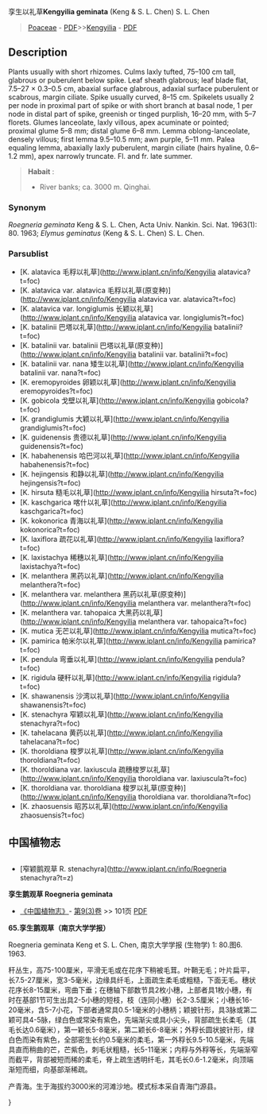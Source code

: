 孪生以礼草**Kengyilia geminata** (Keng & S. L. Chen) S. L. Chen

> [Poaceae](http://www.iplant.cn/info/Poaceae?t=foc) - [PDF](http://www.iplant.cn/foc/pdf/Poaceae.pdf)>>[Kengyilia](http://www.iplant.cn/info/Kengyilia?t=foc) - [PDF](http://www.iplant.cn/foc/pdf/Kengyilia.pdf)

## Description

Plants usually with short rhizomes. Culms laxly tufted, 75–100 cm tall, glabrous or puberulent below spike. Leaf sheath glabrous; leaf blade flat, 7.5–27 × 0.3–0.5 cm, abaxial surface glabrous, adaxial surface puberulent or scabrous, margin ciliate. Spike usually curved, 8–15 cm. Spikelets usually 2 per node in proximal part of spike or with short branch at basal node, 1 per node in distal part of spike, greenish or tinged purplish, 16–20 mm, with 5–7 florets. Glumes lanceolate, laxly villous, apex acuminate or pointed; proximal glume 5–8 mm; distal glume 6–8 mm. Lemma oblong-lanceolate, densely villous; first lemma 9.5–10.5 mm; awn purple, 5–11 mm. Palea equaling lemma, abaxially laxly puberulent, margin ciliate (hairs hyaline, 0.6–1.2 mm), apex narrowly truncate. Fl. and fr. late summer.

> **Habait** : 
>* River banks; ca. 3000 m. Qinghai.

### Synonym
*Roegneria geminata* Keng & S. L. Chen, Acta Univ. Nankin. Sci. Nat. 1963(1): 80. 1963; *Elymus geminatus* (Keng & S. L. Chen) S. L. Chen.

### Parsublist

* [K.  alatavica  毛稃以礼草](http://www.iplant.cn/info/Kengyilia alatavica?t=foc)
* [K.  alatavica var. alatavica  毛稃以礼草(原变种)](http://www.iplant.cn/info/Kengyilia alatavica var. alatavica?t=foc)
* [K.  alatavica var. longiglumis  长颖以礼草](http://www.iplant.cn/info/Kengyilia alatavica var. longiglumis?t=foc)
* [K.  batalinii  巴塔以礼草](http://www.iplant.cn/info/Kengyilia batalinii?t=foc)
* [K.  batalinii var. batalinii  巴塔以礼草(原变种)](http://www.iplant.cn/info/Kengyilia batalinii var. batalinii?t=foc)
* [K.  batalinii var. nana  矮生以礼草](http://www.iplant.cn/info/Kengyilia batalinii var. nana?t=foc)
* [K.  eremopyroides  卵颖以礼草](http://www.iplant.cn/info/Kengyilia eremopyroides?t=foc)
* [K.  gobicola  戈壁以礼草](http://www.iplant.cn/info/Kengyilia gobicola?t=foc)
* [K.  grandiglumis  大颖以礼草](http://www.iplant.cn/info/Kengyilia grandiglumis?t=foc)
* [K.  guidenensis  贵德以礼草](http://www.iplant.cn/info/Kengyilia guidenensis?t=foc)
* [K.  habahenensis  哈巴河以礼草](http://www.iplant.cn/info/Kengyilia habahenensis?t=foc)
* [K.  hejingensis  和静以礼草](http://www.iplant.cn/info/Kengyilia hejingensis?t=foc)
* [K.  hirsuta  糙毛以礼草](http://www.iplant.cn/info/Kengyilia hirsuta?t=foc)
* [K.  kaschgarica  喀什以礼草](http://www.iplant.cn/info/Kengyilia kaschgarica?t=foc)
* [K.  kokonorica  青海以礼草](http://www.iplant.cn/info/Kengyilia kokonorica?t=foc)
* [K.  laxiflora  疏花以礼草](http://www.iplant.cn/info/Kengyilia laxiflora?t=foc)
* [K.  laxistachya  稀穗以礼草](http://www.iplant.cn/info/Kengyilia laxistachya?t=foc)
* [K.  melanthera  黑药以礼草](http://www.iplant.cn/info/Kengyilia melanthera?t=foc)
* [K.  melanthera var. melanthera  黑药以礼草(原变种)](http://www.iplant.cn/info/Kengyilia melanthera var. melanthera?t=foc)
* [K.  melanthera var. tahopaica  大黑药以礼草](http://www.iplant.cn/info/Kengyilia melanthera var. tahopaica?t=foc)
* [K.  mutica  无芒以礼草](http://www.iplant.cn/info/Kengyilia mutica?t=foc)
* [K.  pamirica  帕米尔以礼草](http://www.iplant.cn/info/Kengyilia pamirica?t=foc)
* [K.  pendula  弯垂以礼草](http://www.iplant.cn/info/Kengyilia pendula?t=foc)
* [K.  rigidula  硬秆以礼草](http://www.iplant.cn/info/Kengyilia rigidula?t=foc)
* [K.  shawanensis  沙湾以礼草](http://www.iplant.cn/info/Kengyilia shawanensis?t=foc)
* [K.  stenachyra  窄颖以礼草](http://www.iplant.cn/info/Kengyilia stenachyra?t=foc)
* [K.  tahelacana  黄药以礼草](http://www.iplant.cn/info/Kengyilia tahelacana?t=foc)
* [K.  thoroldiana  梭罗以礼草](http://www.iplant.cn/info/Kengyilia thoroldiana?t=foc)
* [K.  thoroldiana var. laxiuscula  疏穗梭罗以礼草](http://www.iplant.cn/info/Kengyilia thoroldiana var. laxiuscula?t=foc)
* [K.  thoroldiana var. thoroldiana  梭罗以礼草(原变种)](http://www.iplant.cn/info/Kengyilia thoroldiana var. thoroldiana?t=foc)
* [K.  zhaosuensis  昭苏以礼草](http://www.iplant.cn/info/Kengyilia zhaosuensis?t=foc)

## 中国植物志

## 
* [窄颖鹅观草  R.  stenachyra](http://www.iplant.cn/info/Roegneria stenachyra?t=z)

**孪生鹅观草 Roegneria geminata**

* [《中国植物志》](http://www.iplant.cn/frps)- [第9(3)卷](http://www.iplant.cn/frps/vol/9(3)) >> 101页 [PDF](http://www.iplant.cn/frps/pdf/9(3)/101a.pdf)

**65.孪生鹅观草（南京大学学报）**

Roegneria geminata Keng et S. L. Chen, 南京大学学报 (生物学) 1: 80.图6. 1963.

秆丛生，高75-100厘米，平滑无毛或在花序下稍被毛茸。叶鞘无毛；叶片扁平，长7.5-27厘米，宽3-5毫米，边缘具纤毛，上面疏生柔毛或粗糙，下面无毛。穗状花序长8-15厘米，弯曲下垂；在穗轴下部数节具2枚小穗，上部者具1枚小穗，有时在基部1节可生出具2-5小穗的短枝，枝（连同小穗）长2-3.5厘米；小穗长16-20毫米，含5-7小花，下部者通常具0.5-1毫米的小穗柄；颖披针形，具3脉或第二颖可具4-5脉，绿白色或常染有紫色，先端渐尖或具小尖头，背部疏生长柔毛（其毛长达0.6毫米），第一颖长5-8毫米，第二颖长6-8毫米；外稃长圆状披针形，绿白色而染有紫色，全部密生长约0.5毫米的柔毛，第一外稃长9.5-10.5毫米，先端具直而稍曲的芒，芒紫色，刺毛状粗糙，长5-11毫米；内稃与外稃等长，先端渐窄而截平，背部被短而稀的柔毛，脊上疏生透明纤毛，其毛长0.6-1.2毫米，向顶端渐短而细，向基部渐稀疏。

产青海。生于海拔约3000米的河滩沙地。模式标本采自青海门源县。

}